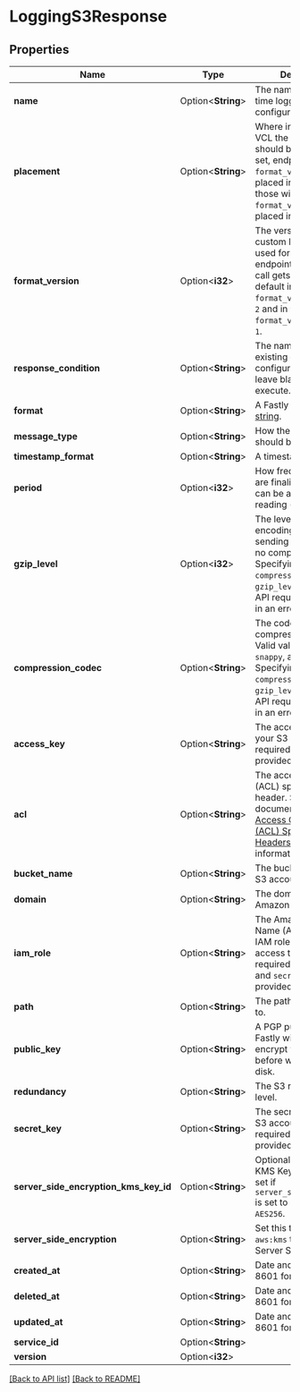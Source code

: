 # LoggingS3Response

## Properties

Name | Type | Description | Notes
------------ | ------------- | ------------- | -------------
**name** | Option<**String**> | The name for the real-time logging configuration. | 
**placement** | Option<**String**> | Where in the generated VCL the logging call should be placed. If not set, endpoints with `format_version` of 2 are placed in `vcl_log` and those with `format_version` of 1 are placed in `vcl_deliver`.  | 
**format_version** | Option<**i32**> | The version of the custom logging format used for the configured endpoint. The logging call gets placed by default in `vcl_log` if `format_version` is set to `2` and in `vcl_deliver` if `format_version` is set to `1`.  | [default to FormatVersion_v2]
**response_condition** | Option<**String**> | The name of an existing condition in the configured endpoint, or leave blank to always execute. | 
**format** | Option<**String**> | A Fastly [log format string](https://docs.fastly.com/en/guides/custom-log-formats). | [default to %h %l %u %t "%r" %&gt;s %b]
**message_type** | Option<**String**> | How the message should be formatted. | [default to MessageType_Classic]
**timestamp_format** | Option<**String**> | A timestamp format | [readonly]
**period** | Option<**i32**> | How frequently log files are finalized so they can be available for reading (in seconds). | [default to 3600]
**gzip_level** | Option<**i32**> | The level of gzip encoding when sending logs (default `0`, no compression). Specifying both `compression_codec` and `gzip_level` in the same API request will result in an error. | [default to 0]
**compression_codec** | Option<**String**> | The codec used for compressing your logs. Valid values are `zstd`, `snappy`, and `gzip`. Specifying both `compression_codec` and `gzip_level` in the same API request will result in an error. | 
**access_key** | Option<**String**> | The access key for your S3 account. Not required if `iam_role` is provided. | 
**acl** | Option<**String**> | The access control list (ACL) specific request header. See the AWS documentation for [Access Control List (ACL) Specific Request Headers](https://docs.aws.amazon.com/AmazonS3/latest/API/mpUploadInitiate.html#initiate-mpu-acl-specific-request-headers) for more information. | 
**bucket_name** | Option<**String**> | The bucket name for S3 account. | 
**domain** | Option<**String**> | The domain of the Amazon S3 endpoint. | 
**iam_role** | Option<**String**> | The Amazon Resource Name (ARN) for the IAM role granting Fastly access to S3. Not required if `access_key` and `secret_key` are provided. | 
**path** | Option<**String**> | The path to upload logs to. | [default to null]
**public_key** | Option<**String**> | A PGP public key that Fastly will use to encrypt your log files before writing them to disk. | [default to null]
**redundancy** | Option<**String**> | The S3 redundancy level. | [default to null]
**secret_key** | Option<**String**> | The secret key for your S3 account. Not required if `iam_role` is provided. | 
**server_side_encryption_kms_key_id** | Option<**String**> | Optional server-side KMS Key Id. Must be set if `server_side_encryption` is set to `aws:kms` or `AES256`. | [default to null]
**server_side_encryption** | Option<**String**> | Set this to `AES256` or `aws:kms` to enable S3 Server Side Encryption. | [default to null]
**created_at** | Option<**String**> | Date and time in ISO 8601 format. | [readonly]
**deleted_at** | Option<**String**> | Date and time in ISO 8601 format. | [readonly]
**updated_at** | Option<**String**> | Date and time in ISO 8601 format. | [readonly]
**service_id** | Option<**String**> |  | [readonly]
**version** | Option<**i32**> |  | [readonly]

[[Back to API list]](../README.md#documentation-for-api-endpoints) [[Back to README]](../README.md)


